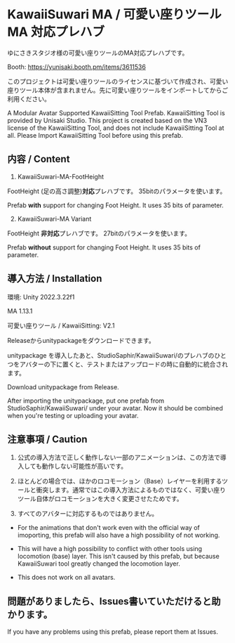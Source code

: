 # KawaiiSuwari MA / 可愛い座りツール MA 対応プレハブ

ゆにさきスタジオ様の可愛い座りツールのMA対応プレハブです。

Booth: https://yunisaki.booth.pm/items/3611536

このプロジェクトは可愛い座りツールのライセンスに基づいて作成され、可愛い座りツール本体が含まれません。先に可愛い座りツールをインポートしてからご利用ください。

A Modular Avatar Supported KawaiiSitting Tool Prefab. KawaiiSitting Tool is provided by Unisaki Studio. This project is created based on the VN3 license of the KawaiiSitting Tool, and does not include KawaiiSitting Tool at all. Please Import KawaiiSitting Tool before using this prefab.


## 内容 / Content

1. KawaiiSuwari-MA-FootHeight

FootHeight (足の高さ調整)**対応**プレハブです。 35bitのパラメータを使います。

Prefab **with** support for changing Foot Height. It uses 35 bits of parameter.

2. KawaiiSuwari-MA Variant

FootHeight **非対応**プレハブです。 27bitのパラメータを使います。

Prefab **without** support for changing Foot Height. It uses 35 bits of parameter.

## 導入方法 / Installation

環境: Unity 2022.3.22f1

MA 1.13.1

可愛い座りツール / KawaiiSitting: V2.1

Releaseからunitypackageをダウンロードできます。

unitypackage を導入したあと、StudioSaphir/KawaiiSuwari/のプレハブのひとつをアバターの下に置くと、テストまたはアップロードの時に自動的に統合されます。

Download unitypackage from Release.

After importing the unitypackage, put one prefab from StudioSaphir/KawaiiSuwari/ under your avatar. Now it should be combined when you're testing or uploading your avatar.

## 注意事項 / Caution

1. 公式の導入方法で正しく動作しない一部のアニメーションは、この方法で導入しても動作しない可能性が高いです。

2. ほとんどの場合では、ほかのロコモーション（Base）レイヤーを利用するツールと衝突します。通常ではこの導入方法によるものではなく、可愛い座りツール自体がロコモーションを大きく変更させたためです。

3. すべてのアバターに対応するものではありません。

- For the animations that don't work even with the official way of imoporting, this prefab will also have a high possibility of not working.

- This will have a high possibility to conflict with other tools using locomotion (base) layer. This isn't caused by this prefab, but because KawaiiSuwari tool greatly changed the locomotion layer.

- This does not work on all avatars.

## 問題がありましたら、Issues書いていただけると助かります。

If you have any problems using this prefab, please report them at Issues.